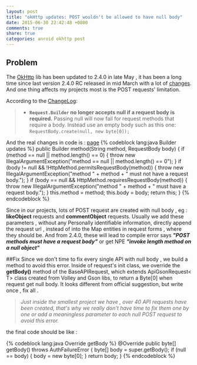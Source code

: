 ```yaml
---
layout: post
title: "okHttp updates: POST wouldn't be allowed to have null body"
date: 2015-06-30 22:42:48 +0800
comments: true
share: true
categories: anroid okhttp post
---
```

## Problem

The [OkHttp](https://github.com/square/okhttp) lib has been updated to 2.4.0 in late May , it has been a long time since last version 2.4.0 RC released in mid March with a lot of [changes](https://github.com/square/okhttp/blob/master/CHANGELOG.md). And one thing affects my projects most is the POST requests' limitation.

<!--more-->

According to the [ChangeLog](https://github.com/square/okhttp/blob/master/CHANGELOG.md):

> *  **`Request.Builder` no longer accepts null if a request body is required.**
    Passing null will now fail for request methods that require a body. Instead
    use an empty body such as this one:
    ```
        RequestBody.create(null, new byte[0]);
    ```

And the real changes in code is : [page](https://github.com/square/okhttp/blob/master/okhttp/src/main/java/com/squareup/okhttp/Request.java#L248)
{% codeblock lang:java Builder updates %}
    public Builder method(String method, RequestBody body) {
      if (method == null || method.length() == 0) {
        throw new IllegalArgumentException("method == null || method.length() == 0");
      }
      if (body != null && !HttpMethod.permitsRequestBody(method)) {
        throw new IllegalArgumentException("method " + method + " must not have a request body.");
      }
      if (body == null && HttpMethod.requiresRequestBody(method)) {
        throw new IllegalArgumentException("method " + method + " must have a request body.");
      }
      this.method = method;
      this.body = body;
      return this;
    }
{% endcodeblock %}

Since in our projects, lots of POST request are created with null body , eg : **likeObject** requests and **commentObject** requests. Usually we add these parameters , without any Personally identifiable information, directly append the request url , instead of into the Map entities in request forms , where they should be. And from 2.4.0, these will lead to compile error says ***"POST methods must have a request body"*** or get NPE ***"invoke length method on a null object"***


##Fix
Since we don't time to fix every single API with null body , we build a method to avoid this error. Inside of request's init class, we override the **getBody()** method of the BaseAPIRequest, which extends ApiGsonRequest< T> class created from Volley and Gson libs, to return a Byte[0] when request get null body. It looks different from official suggestion, but write once , fix all . 

> *Just inside the smallest project we have , over 40 API requests have been created, that's why we really don't have time to fix them one by one or add a meaningless parameter to each null POST request to avoid this error.*

the final code should be like :

{% codeblock lang:java Override getBody %}
    @Override
    public byte[] getBody() throws AuthFailureError {
        byte[] body = super.getBody();
        if (null == body) {
            body = new byte[0];
        }
        return body;
    }
{% endcodeblock %}





